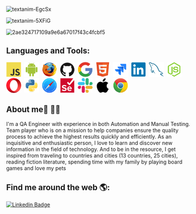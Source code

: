 ![textanim-EgcSx](https://github.com/AnastasiyaYarm/AnastasiyaYarm/assets/148359221/ee80694b-6dce-46ed-a152-bfd12b56c135)


![textanim-5XFiG](https://github.com/AnastasiyaYarm/AnastasiyaYarm/assets/148359221/d928941e-8627-4ed3-a0fb-92e4c7f05daa)


![2ae324717109a9e6a67017f43c4fcbf5](https://github.com/AnastasiyaYarm/AnastasiyaYarm/assets/148359221/61c79a8b-44ca-4c5a-a485-261db9866004)


## Languages and Tools:

<div>
  <img src="https://github.com/devicons/devicon/blob/master/icons/javascript/javascript-original.svg" title="JavaScript" alt="JavaScript" width="40" height="40"/>&nbsp;
  <img src="https://github.com/devicons/devicon/blob/master/icons/android/android-original.svg" title="android" alt="android" width="40" height="40"/>&nbsp; 
<img src="https://github.com/devicons/devicon/blob/master/icons/firefox/firefox-original.svg" title="firefox" alt="firefox" width="40" height="40"/>&nbsp; 
  <img src="https://github.com/devicons/devicon/blob/master/icons/github/github-original.svg" title="github" alt="github" width="40" height="40"/>&nbsp; 
  <img src="https://github.com/devicons/devicon/blob/master/icons/google/google-original.svg" title="google" alt="google" width="40" height="40"/>&nbsp; 
<img src="https://github.com/devicons/devicon/blob/master/icons/html5/html5-original.svg" title="html5" alt="html5" width="40" height="40"/>&nbsp;
  <img src="https://github.com/devicons/devicon/blob/master/icons/jira/jira-original.svg" title="jira" alt="jira" width="40" height="40"/>&nbsp;
<img src="https://github.com/devicons/devicon/blob/master/icons/linkedin/linkedin-original.svg" title="linkedin" alt="linkedin" width="40" height="40"/>&nbsp;
<img src="https://github.com/devicons/devicon/blob/master/icons/mysql/mysql-original.svg" title="mysql" alt="mysql" width="40" height="40"/>&nbsp;
<img src="https://github.com/devicons/devicon/blob/master/icons/nodejs/nodejs-original.svg" title="nodejs" alt="nodejs" width="40" height="40"/>&nbsp;
  <img src="https://github.com/devicons/devicon/blob/master/icons/opera/opera-original.svg" title="opera" alt="opera" width="40" height="40"/>&nbsp;
<img src="https://github.com/devicons/devicon/blob/master/icons/python/python-original.svg" title="python" alt="python" width="40" height="40"/>&nbsp;
<img src="https://github.com/devicons/devicon/blob/master/icons/safari/safari-original.svg" title="safari" alt="safari" width="40" height="40"/>&nbsp;
<img src="https://github.com/devicons/devicon/blob/master/icons/selenium/selenium-original.svg" title="selenium" alt="selenium" width="40" height="40"/>&nbsp;
<img src="https://github.com/devicons/devicon/blob/master/icons/slack/slack-original.svg" title="slack" alt="slack" width="40" height="40"/>&nbsp;
  <img src="https://github.com/devicons/devicon/blob/master/icons/apple/apple-original.svg" title="apple" alt="apple" width="40" height="40"/>&nbsp;
<img src="https://github.com/devicons/devicon/blob/master/icons/chrome/chrome-original.svg" title="chrome" alt="chrome" width="40" height="40"/>&nbsp;
</div>


## About me👋 :woman_technologist:
I'm a QA Engineer with experience in both Automation and Manual Testing. Team player who is on a mission to help companies ensure the quality process to achieve the highest results quickly and efficiently.  As an inquisitive and enthusiastic person, I love to learn and discover new information in the field of technology. And to be in the resource, I get inspired from traveling to countries and cities (13 countries, 25 cities), reading fiction literature, spending time with my family by playing board games and love my pets 

## Find me around the web 🌎: 
[![Linkedin Badge](https://img.shields.io/badge/-kakbar-blue?style=flat&logo=Linkedin&logoColor=white)](https://www.linkedin.com/in/anastasiya-yarmashchuk/)
